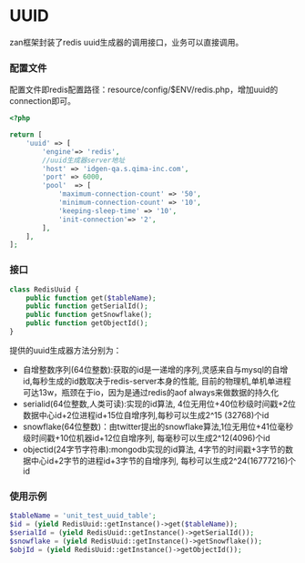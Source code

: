# UUID

zan框架封装了redis uuid生成器的调用接口，业务可以直接调用。

### 配置文件

配置文件即redis配置路径：resource/config/$ENV/redis.php，增加uuid的connection即可。

```php
<?php

return [
    'uuid' => [
        'engine'=> 'redis',
        //uuid生成器server地址
        'host' => 'idgen-qa.s.qima-inc.com',
        'port' => 6000,
        'pool'  => [
            'maximum-connection-count' => '50',
            'minimum-connection-count' => '10',
            'keeping-sleep-time' => '10',
            'init-connection'=> '2',
        ],
    ],
];
```

### 接口

```php
class RedisUuid {
    public function get($tableName);
    public function getSerialId();
    public function getSnowflake();
    public function getObjectId();
}
```

提供的uuid生成器方法分别为：

* 自增整数序列\(64位整数\):获取的id是一递增的序列,灵感来自与mysql的自增id,每秒生成的id数取决于redis-server本身的性能, 目前的物理机,单机单进程可达13w，瓶颈在于io，因为是通过redis的aof always来做数据的持久化
* serialid\(64位整数,人类可读\):实现的id算法, 4位无用位+40位秒级时间戳+2位数据中心id+2位进程id+15位自增序列,每秒可以生成2^15 \(32768\)个id
* snowflake\(64位整数\)：由twitter提出的snowflake算法,1位无用位+41位毫秒级时间戳+10位机器id+12位自增序列, 每毫秒可以生成2^12\(4096\)个id
* objectid\(24字节字符串\):mongodb实现的id算法, 4字节的时间戳+3字节的数据中心id+2字节的进程id+3字节的自增序列, 每秒可以生成2^24\(16777216\)个id

### 使用示例

```php
$tableName = 'unit_test_uuid_table';
$id = (yield RedisUuid::getInstance()->get($tableName));
$serialId = (yield RedisUuid::getInstance()->getSerialId());
$snowflake = (yield RedisUuid::getInstance()->getSnowflake());
$objId = (yield RedisUuid::getInstance()->getObjectId());
```



